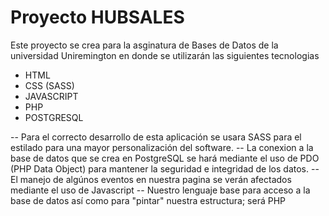 # Proyecto HUBSALES

Este proyecto se crea para la asginatura de Bases de Datos de la universidad Uniremington en donde se utilizarán las siguientes tecnologias
- HTML
- CSS (SASS)
- JAVASCRIPT
- PHP
- POSTGRESQL


-- Para el correcto desarrollo de esta aplicación se usara SASS para el estilado para una mayor personalización del software. 
-- La conexion a la base de datos que se crea en PostgreSQL se hará mediante el uso de PDO (PHP Data Object) para mantener la seguridad e integridad de los datos.
-- El manejo de algúnos eventos en nuestra pagina se verán afectados mediante el uso de Javascript
-- Nuestro lenguaje base para acceso a la base de datos así como para "pintar" nuestra estructura; será PHP
